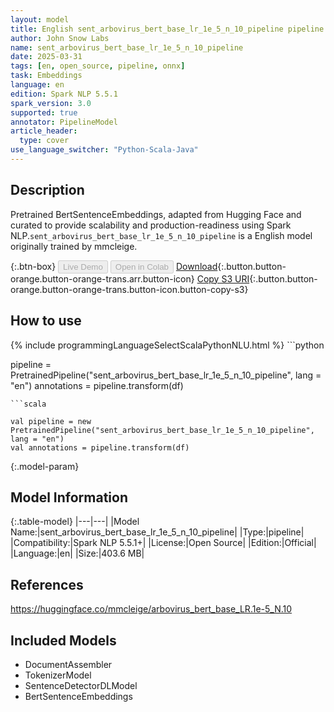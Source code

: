 ```yaml
---
layout: model
title: English sent_arbovirus_bert_base_lr_1e_5_n_10_pipeline pipeline BertSentenceEmbeddings from mmcleige
author: John Snow Labs
name: sent_arbovirus_bert_base_lr_1e_5_n_10_pipeline
date: 2025-03-31
tags: [en, open_source, pipeline, onnx]
task: Embeddings
language: en
edition: Spark NLP 5.5.1
spark_version: 3.0
supported: true
annotator: PipelineModel
article_header:
  type: cover
use_language_switcher: "Python-Scala-Java"
---
```


## Description

Pretrained BertSentenceEmbeddings, adapted from Hugging Face and curated to provide scalability and production-readiness using Spark NLP.`sent_arbovirus_bert_base_lr_1e_5_n_10_pipeline` is a English model originally trained by mmcleige.

{:.btn-box}
<button class="button button-orange" disabled>Live Demo</button>
<button class="button button-orange" disabled>Open in Colab</button>
[Download](https://s3.amazonaws.com/auxdata.johnsnowlabs.com/public/models/sent_arbovirus_bert_base_lr_1e_5_n_10_pipeline_en_5.5.1_3.0_1743418120083.zip){:.button.button-orange.button-orange-trans.arr.button-icon}
[Copy S3 URI](s3://auxdata.johnsnowlabs.com/public/models/sent_arbovirus_bert_base_lr_1e_5_n_10_pipeline_en_5.5.1_3.0_1743418120083.zip){:.button.button-orange.button-orange-trans.button-icon.button-copy-s3}

## How to use



<div class="tabs-box" markdown="1">
{% include programmingLanguageSelectScalaPythonNLU.html %}
```python

pipeline = PretrainedPipeline("sent_arbovirus_bert_base_lr_1e_5_n_10_pipeline", lang = "en")
annotations =  pipeline.transform(df)   

```
```scala

val pipeline = new PretrainedPipeline("sent_arbovirus_bert_base_lr_1e_5_n_10_pipeline", lang = "en")
val annotations = pipeline.transform(df)

```
</div>

{:.model-param}
## Model Information

{:.table-model}
|---|---|
|Model Name:|sent_arbovirus_bert_base_lr_1e_5_n_10_pipeline|
|Type:|pipeline|
|Compatibility:|Spark NLP 5.5.1+|
|License:|Open Source|
|Edition:|Official|
|Language:|en|
|Size:|403.6 MB|

## References

https://huggingface.co/mmcleige/arbovirus_bert_base_LR.1e-5_N.10

## Included Models

- DocumentAssembler
- TokenizerModel
- SentenceDetectorDLModel
- BertSentenceEmbeddings